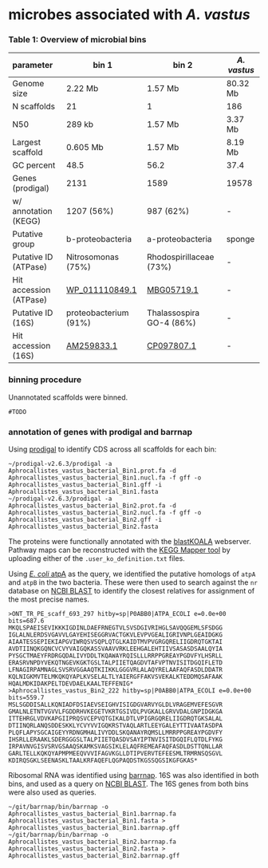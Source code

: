 # microbes associated with *A. vastus* #

### Table 1: Overview of microbial bins ###
| parameter      | bin 1            | bin 2             | *A. vastus*       |
| :---           | ---              | ---               | ---               |
| Genome size    | 2.22 Mb          | 1.57 Mb           | 80.32 Mb          |
| N scaffolds    | 21               | 1                 | 186               |
| N50            | 289 kb           | 1.57 Mb           | 3.37 Mb           |
| Largest scaffold | 0.605 Mb       | 1.57 Mb           | 8.19 Mb           |
| GC percent     | 48.5             | 56.2              | 37.4              |
| Genes (prodigal) | 2131            | 1589              | 19578            |
| w/ annotation (KEGG) | 1207 (56%)  | 987 (62%)         | -             |
| Putative group | b-proteobacteria | a-proteobacteria  | sponge            |
| Putative ID (ATPase)  | Nitrosomonas (75%) | Rhodospirillaceae (73%) | -  |
| Hit accession (ATPase) | [WP_011110849.1](https://www.ncbi.nlm.nih.gov/protein/WP_011110849.1) | [MBG05719.1](https://www.ncbi.nlm.nih.gov/protein/MBG05719.1) | -       |
| Putative ID (16S)  | proteobacterium (91%) | Thalassospira GO-4 (86%) | - |
| Hit accession (16S)  | [AM259833.1](https://www.ncbi.nlm.nih.gov/nuccore/AM259833.1)    | [CP097807.1](https://www.ncbi.nlm.nih.gov/nuccore/CP097807.1) | -       |

### binning procedure ###
Unannotated scaffolds were binned.

```
#TODO
```

### annotation of genes with prodigal and barrnap ###
Using [prodigal](https://github.com/hyattpd/Prodigal) to identify CDS across all scaffolds for each bin:

```
~/prodigal-v2.6.3/prodigal -a Aphrocallistes_vastus_bacterial_Bin1.prot.fa -d Aphrocallistes_vastus_bacterial_Bin1.nucl.fa -f gff -o Aphrocallistes_vastus_bacterial_Bin1.gff -i Aphrocallistes_vastus_bacterial_Bin1.fasta
~/prodigal-v2.6.3/prodigal -a Aphrocallistes_vastus_bacterial_Bin2.prot.fa -d Aphrocallistes_vastus_bacterial_Bin2.nucl.fa -f gff -o Aphrocallistes_vastus_bacterial_Bin2.gff -i Aphrocallistes_vastus_bacterial_Bin2.fasta
```

The proteins were functionally annotated with the [blastKOALA](https://www.kegg.jp/blastkoala/) webserver. Pathway maps can be reconstructed with the [KEGG Mapper tool](https://www.kegg.jp/kegg/mapper/reconstruct.html) by uploading either of the `.user_ko_definition.txt` files.

Using [*E. coli* atpA](https://www.uniprot.org/uniprotkb/P0ABB0/entry) as the query, we identified the putative homologs of `atpA` and `atpB` in the two bacteria. These were then used to search against the `nr` database on [NCBI BLAST](https://blast.ncbi.nlm.nih.gov/Blast.cgi) to identify the closest relatives for assignment of the most precise names.

```
>ONT_TR_PE_scaff_693_297 hitby=sp|P0ABB0|ATPA_ECOLI e=0.0e+00 bits=687.6
MKQLSPAEISEVIKKKIGDINLDAEFRNEGTVLSVSDGIVRIHGLSAVQQGEMLSFSDGG
IGLALNLERDSVGAVVLGAYEHISEGGRVACTGKVLEVPVGEALIGRIVNPLGEAIDGKG
AIAATESSEPIEKIAPGVIWRQSVSQPLQTGLKAIDTMVPVGRGQRELIIGDRQTGKTAI
AVDTIINQKGQNCVCVYVAIGQKASSVAAVVRKLEEHGALEHTIIVSASASDSAALQYIA
PYSGCTMAEYFRDRGQDALIVYDDLTKQAWAYRQISLLLRRPPGREAYPGDVFYLHSRLL
ERASRVNPDYVEKQTNGEVKGKTGSLTALPIIETQAGDVTAFVPTNVISITDGQIFLETD
LFNAGIRPAMNAGLSVSRVGGAAQTKIIKKLGGGVRLALAQYRELAAFAQFASDLDDATR
KQLNIGKMVTELMKQKQYAPLKVSELALTLYAIERGFFAKVSVEKALKTEDDMQSAFAAK
HQALMDKIDAKPELTDEVDAELKAALTEFFENIG*
>Aphrocallistes_vastus_Bin2_222 hitby=sp|P0ABB0|ATPA_ECOLI e=0.0e+00 bits=559.7
MSLSGDDISALLKQNIADFDSIAEVSEIGHVISIGDGVARVYGLDLVRAGEMVEFESGVR
GMALNLETNTVGVVLFGDDRHVKEGETVKRTGSIVDLPVGKALLGRVVDALGNPIDGKGA
ITTEHRGLVDVKAPGIIPRQSVCEPVQTGIKALDTLVPIGRGQRELIIGDRQTGKSALAL
DTIINQRLANQSDDESKKLYCVYVVIGQKRSTVAQLARTLEEYGALEYTTIVAATASDPA
PLQFLAPYSGCAIGEYYRDNGMHALIVYDDLSKQANAYRQMSLLMRRPPGREAYPGDVFY
IHSRLLERAAKLSDERGGGSLTALPIIETQASDVSAYIPTNVISITDGQIFLQTDLFYKG
IRPAVNVGISVSRVGSAAQSKAMKSVAGSIKLELAQFREMEAFAQFASDLDSTTQNLLAR
GARLTELLKQKQYAPMPMEEQVVVIFAGVKGLLDTIPVERVTEFEESMLTRMRNSQSGVL
KDIRQSGKLSEENASKLTAALKRFAQEFLQGPAQDSTKGSSQGSIKGFGKAS*
```

Ribosomal RNA was identified using [barrnap](https://github.com/tseemann/barrnap). 16S was also identified in both bins, and used as a query on [NCBI BLAST](https://blast.ncbi.nlm.nih.gov/Blast.cgi). The 16S genes from both bins were also used as queries.

```
~/git/barrnap/bin/barrnap -o Aphrocallistes_vastus_bacterial_Bin1.barrnap.fa Aphrocallistes_vastus_bacterial_Bin1.fasta > Aphrocallistes_vastus_bacterial_Bin1.barrnap.gff
~/git/barrnap/bin/barrnap -o Aphrocallistes_vastus_bacterial_Bin2.barrnap.fa Aphrocallistes_vastus_bacterial_Bin2.fasta > Aphrocallistes_vastus_bacterial_Bin2.barrnap.gff
```



